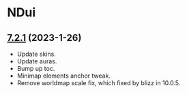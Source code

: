 # NDui

## [7.2.1](https://github.com/siweia/NDui/tree/7.2.1) (2023-1-26)

- Update skins.
- Update auras.
- Bump up toc.
- Minimap elements anchor tweak.
- Remove worldmap scale fix, which fixed by blizz in 10.0.5.